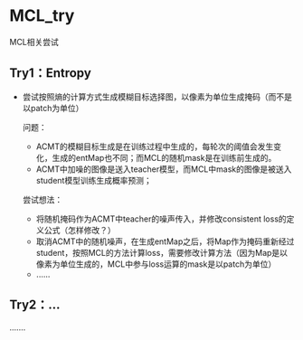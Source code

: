 # MCL_try
MCL相关尝试

## Try1：Entropy
- 尝试按照熵的计算方式生成模糊目标选择图，以像素为单位生成掩码（而不是以patch为单位）

  问题：

  - ACMT的模糊目标生成是在训练过程中生成的，每轮次的阈值会发生变化，生成的entMap也不同；而MCL的随机mask是在训练前生成的。
  - ACMT中加噪的图像是送入teacher模型，而MCL中mask的图像是被送入student模型训练生成概率预测；

  尝试想法：

  - 将随机掩码作为ACMT中teacher的噪声传入，并修改consistent loss的定义公式（怎样修改？）
  - 取消ACMT中的随机噪声，在生成entMap之后，将Map作为掩码重新经过student，按照MCL的方法计算loss，需要修改计算方法（因为Map是以像素为单位生成的，MCL中参与loss运算的mask是以patch为单位）
  - ......



## Try2：...
.......
